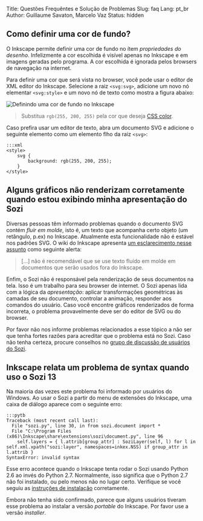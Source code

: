 Title: Questões Frequêntes e Solução de Problemas
Slug: faq
Lang: pt_br
Author: Guillaume Savaton, Marcelo Vaz
Status: hidden

Como definir uma cor de fundo?
--------------------------------

O Inkscape permite definir uma cor de fundo no ítem *propriedades do desenho*.
Infelizmente a cor escolhida é visível apenas no Inkscape e em imagens geradas pelo programa.
A cor escolhida é ignorada pelos browsers de navegação na internet.

Para definir uma cor que será vista no browser, você pode usar o
editor de XML editor do Inkscape.
Selecione a raiz `<svg:svg>`, adicione um novo nó elementar `<svg:style>` e um novo nó de texto
como mostra a figura abaixo:

![Definindo uma cor de fundo no Inkscape](|filename|/images/faq/background.png)

> Substitua `rgb(255, 200, 255)` pela cor que deseja [CSS color](https://developer.mozilla.org/en/docs/Web/CSS/color_value).

Caso prefira usar um editor de texto, abra um documento SVG e adicione o seguinte
elemento como um elemento flho da raiz `<svg>`:

    :::xml
    <style>
        svg {
            background: rgb(255, 200, 255);
        }
    </style>


Alguns gráficos não renderizam corretamente quando estou exibindo minha apresentação do Sozi
--------------------------------------------------------------------------------------------

Diversas pessoas têm informado problemas quando o documento SVG contém
*fluir em molde*, isto é, um texto que acompanha certo objeto (um retângulo, p.ex) no Inkscape.
Atualmente esta funcionalidade não é estável nos padrões SVG.
O wiki do Inkscape apresenta [um esclarecimento nesse assunto](http://wiki.inkscape.org/wiki/index.php/FAQ#What_about_flowed_text.3F)
como seguinte alerta:

> [...] não é recomendável que se use texto fluído em molde em documentos que serão usados fora do Inkscape.

Enfim, o Sozi não é responsável pela renderização de seus documentos na tela.
Isso é um trabalho para seu browser de internet.
O Sozi apenas lida com a lógica da *apresentação*: aplicar transformações geométricas às
camadas de seu documento, controlar a animação, responder aos comandos do usuário.
Caso você encontre gráficos renderizados de forma incorreta,
o problema provavelmente deve ser do editor de SVG ou do browser.

Por favor não nos informe problemas relacionados a esse tópico a não ser que tenha fortes
razões para acreditar que o problema está no Sozi.
Caso não tenha certeza, procure conselhos no [grupo de discussão de usuários do Sozi](http://groups.google.com/group/sozi-users).


Inkscape relata um problema de syntax quando uso o Sozi 13
----------------------------------------------------------

Na maioria das vezes este problema foi informado por usuários do Windows.
Ao usar o Sozi a partir do menu de extensões do Inkscape, uma caixa de diálogo aparece com o seguinte erro:

    :::pytb
    Traceback (most recent call last):
      File "sozi.py", line 30, in from sozi.document import *
      File "C:\Program Files (x86)\Inkscape\share\extensions\sozi\document.py", line 96
        self.layers = { l.attrib[group_attr] : SoziLayer(self, l) for l in self.xml.xpath("sozi:layer", namespaces=inkex.NSS) if group_attr in l.attrib }
    SyntaxError: invalid syntax

Esse erro acontece quando o Inkscape tenta rodar o Sozi usando Python 2.6 ao invés do Python 2.7.
Normalmente, isso significa que o Python 2.7 não foi instalado, ou pelo menos não no lugar certo.
Verifique se você seguiu as [instruções de instalação](http://sozi.baierouge.fr/pages/install-windows.html)
corretamente.

Embora não tenha sido confirmado, parece que alguns usuários tiveram esse problema ao instalar a
versão *portable* do Inkscape. Por favor use a versão *installer*.

